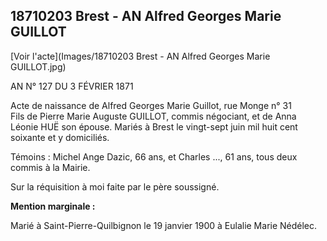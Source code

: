 ## 18710203 Brest - AN Alfred Georges Marie GUILLOT

[Voir l'acte](Images/18710203 Brest - AN Alfred Georges Marie GUILLOT.jpg)

AN N° 127 DU 3 FÉVRIER 1871

Acte de naissance de Alfred Georges Marie Guillot, rue Monge n° 31  
Fils de Pierre Marie Auguste GUILLOT, commis négociant, et de Anna Léonie HUË son épouse. Mariés à Brest le vingt-sept juin mil huit cent soixante et y domiciliés.

Témoins : Michel Ange Dazic, 66 ans, et Charles ..., 61 ans, tous deux commis à la Mairie.

Sur la réquisition à moi faite par le père soussigné.

**Mention marginale :**

Marié à Saint-Pierre-Quilbignon le 19 janvier 1900 à Eulalie Marie Nédélec.
